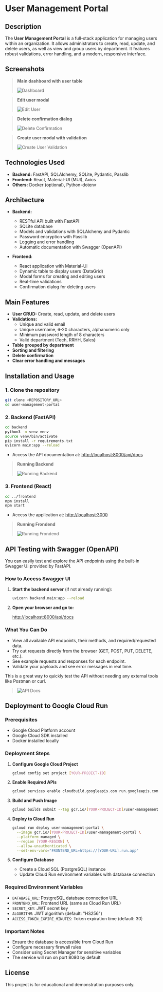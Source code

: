 # User Management Portal

## Description

The **User Management Portal** is a full-stack application for managing users within an organization. It allows administrators to create, read, update, and delete users, as well as view and group users by department. It features robust validations, error handling, and a modern, responsive interface.

## Screenshots

> **Main dashboard with user table**
>
> ![Dashboard](./screenshots/dashboard.png)

> **Edit user modal**
>
> ![Edit User](./screenshots/edit_user.png)

> **Delete confirmation dialog**
>
> ![Delete Confirmation](./screenshots/delete_confirmation.png)

> **Create user modal with validation**
>
> ![Create User Validation](./screenshots/create_user_validation.png)

## Technologies Used

- **Backend:** FastAPI, SQLAlchemy, SQLite, Pydantic, Passlib
- **Frontend:** React, Material-UI (MUI), Axios
- **Others:** Docker (optional), Python-dotenv

## Architecture

- **Backend:**
  - RESTful API built with FastAPI
  - SQLite database
  - Models and validations with SQLAlchemy and Pydantic
  - Password encryption with Passlib
  - Logging and error handling
  - Automatic documentation with Swagger (OpenAPI)

- **Frontend:**
  - React application with Material-UI
  - Dynamic table to display users (DataGrid)
  - Modal forms for creating and editing users
  - Real-time validations
  - Confirmation dialog for deleting users

## Main Features

- **User CRUD:** Create, read, update, and delete users
- **Validations:**
  - Unique and valid email
  - Unique username, 6-20 characters, alphanumeric only
  - Minimum password length of 8 characters
  - Valid department (Tech, RRHH, Sales)
- **Table grouped by department**
- **Sorting and filtering**
- **Delete confirmation**
- **Clear error handling and messages**

## Installation and Usage

### 1. Clone the repository
```bash
git clone <REPOSITORY_URL>
cd user-management-portal
```

### 2. Backend (FastAPI)
```bash
cd backend
python3 -m venv venv
source venv/bin/activate
pip install -r requirements.txt
uvicorn main:app --reload
```
- Access the API documentation at: [http://localhost:8000/api/docs](http://localhost:8000/api/docs)

> **Running Backend**
>
> ![Running Backend](./screenshots/running_backend.png)

### 3. Frontend (React)
```bash
cd ../frontend
npm install
npm start
```
- Access the application at: [http://localhost:3000](http://localhost:3000)

> **Running Frondend**
>
> ![Running Frondend](./screenshots/running_frontend.png)

## API Testing with Swagger (OpenAPI)

You can easily test and explore the API endpoints using the built-in Swagger UI provided by FastAPI.

### How to Access Swagger UI

1. **Start the backend server** (if not already running):
   ```bash
   uvicorn backend.main:app --reload
   ```
2. **Open your browser and go to:**
   
   [http://localhost:8000/api/docs](http://localhost:8000/api/docs)

### What You Can Do
- View all available API endpoints, their methods, and required/requested data.
- Try out requests directly from the browser (GET, POST, PUT, DELETE, etc.).
- See example requests and responses for each endpoint.
- Validate your payloads and see error messages in real time.

This is a great way to quickly test the API without needing any external tools like Postman or curl.

> ![API Docs](./screenshots/api_docs.png)

## Deployment to Google Cloud Run

### Prerequisites
- Google Cloud Platform account
- Google Cloud SDK installed
- Docker installed locally

### Deployment Steps

1. **Configure Google Cloud Project**
   ```bash
   gcloud config set project [YOUR-PROJECT-ID]
   ```

2. **Enable Required APIs**
   ```bash
   gcloud services enable cloudbuild.googleapis.com run.googleapis.com
   ```

3. **Build and Push Image**
   ```bash
   gcloud builds submit --tag gcr.io/[YOUR-PROJECT-ID]/user-management-portal
   ```

4. **Deploy to Cloud Run**
   ```bash
   gcloud run deploy user-management-portal \
     --image gcr.io/[YOUR-PROJECT-ID]/user-management-portal \
     --platform managed \
     --region [YOUR-REGION] \
     --allow-unauthenticated \
     --set-env-vars="FRONTEND_URL=https://[YOUR-URL].run.app"
   ```

5. **Configure Database**
   - Create a Cloud SQL (PostgreSQL) instance
   - Update Cloud Run environment variables with database connection

### Required Environment Variables
- `DATABASE_URL`: PostgreSQL database connection URL
- `FRONTEND_URL`: Frontend URL (same as Cloud Run URL)
- `SECRET_KEY`: JWT secret key
- `ALGORITHM`: JWT algorithm (default: "HS256")
- `ACCESS_TOKEN_EXPIRE_MINUTES`: Token expiration time (default: 30)

### Important Notes
- Ensure the database is accessible from Cloud Run
- Configure necessary firewall rules
- Consider using Secret Manager for sensitive variables
- The service will run on port 8080 by default

## License
This project is for educational and demonstration purposes only.
